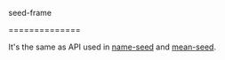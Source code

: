 seed-frame

==============

It's the same as API used in [name-seed](http://github.com/VictorQueiroz/name-seed) and [mean-seed](http://github.com/VictorQueiroz/mean-seed).